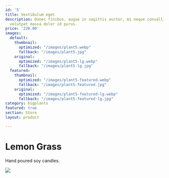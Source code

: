 ```yaml
---
id: '5'
title: Vestibulum eget
description: Donec finibus, augue in sagittis auctor, mi neque convallis arcu, quis
  volutpat massa dolor id purus.
price: '220.00'
images:
  default:
    thumbnail:
      optimized: "/images/plant5.webp"
      fallback: "/images/plant5.jpg"
    original:
      optimized: "/images/plant5-lg.webp"
      fallback: "/images/plant5-lg.jpg"
  featured:
    thumbnail:
      optimized: "/images/plant5-featured.webp"
      fallback: "/images/plant5-featured.jpg"
    original:
      optimized: "/images/plant5-featured-lg.webp"
      fallback: "/images/plant5-featured-lg.jpg"
category: bigplants
featured: true
section: Store
layout: product

---
```

# Lemon Grass

Hand poured soy candles.

![](https://scontent-cph2-1.xx.fbcdn.net/v/t1.0-9/95952187_3378111915556258_7576225901013106688_o.jpg?_nc_cat=111&_nc_sid=8bfeb9&_nc_ohc=sOyKXIXYp1YAX9mzSBS&_nc_ht=scontent-cph2-1.xx&oh=adddaa287519219c94e5a22512f07b60&oe=5EE0EB89)